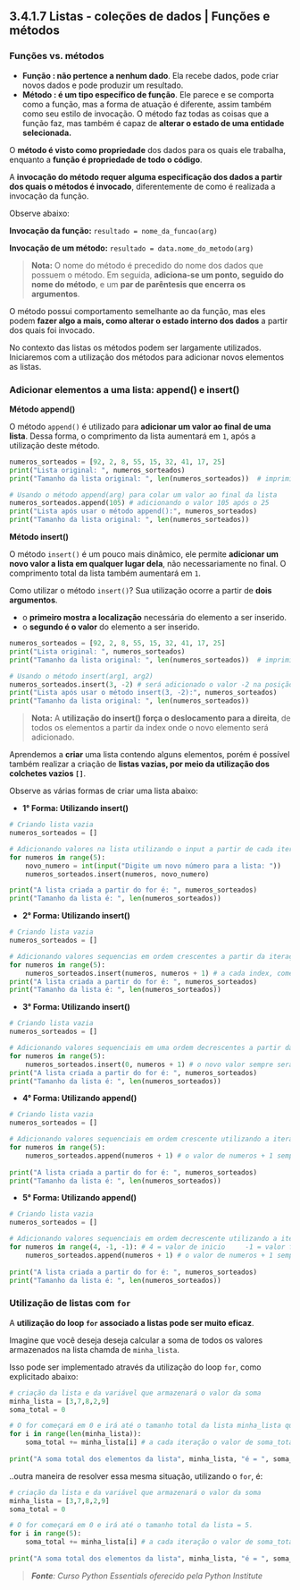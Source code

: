 ## 3.4.1.7 Listas -  coleções de dados | Funções e métodos

### Funções vs. métodos

- **Função : não pertence a nenhum dado**. Ela recebe dados, pode criar novos dados e pode produzir um resultado.
- **Método : é um tipo específico de função**. Ele parece e se comporta como a função, mas a forma de atuação é diferente, assim também como seu estilo de invocação. O método faz todas as coisas que a função faz, mas também é capaz de **alterar o estado de uma entidade selecionada.**

O **método é visto como propriedade** dos dados para os quais ele trabalha, enquanto a **função é propriedade de todo o código**.

A **invocação do método requer alguma especificação dos dados a partir dos quais o métodos é invocado**, diferentemente de como é realizada a invocação da função.

Observe abaixo:

**Invocação da função:** ``resultado = nome_da_funcao(arg)``

**Invocação de um método:** ``resultado = data.nome_do_metodo(arg)``

> **Nota:**
> O nome do método é precedido do nome dos dados que possuem o método. Em seguida, **adiciona-se um ponto, seguido do nome do método**, e um **par de parêntesis que encerra os argumentos**.

O método possui comportamento semelhante ao da função, mas eles podem **fazer algo a mais, como alterar o estado interno dos dados** a partir dos quais foi invocado.

No contexto das listas os métodos podem ser largamente utilizados. Iniciaremos com a utilização dos métodos para adicionar novos elementos as listas.


### Adicionar elementos a uma lista: append() e insert()

**Método append()**

O método ``append()`` é utilizado para **adicionar um valor ao final de uma lista**. Dessa forma, o comprimento da lista aumentará em ``1``, após a utilização deste método.

```python
numeros_sorteados = [92, 2, 8, 55, 15, 32, 41, 17, 25]
print("Lista original: ", numeros_sorteados)
print("Tamanho da lista original: ", len(numeros_sorteados))  # imprimi na tela o comprimento total da lista

# Usando o método append(arg) para colar um valor ao final da lista
numeros_sorteados.append(105) # adicionando o valor 105 após o 25
print("Lista após usar o método append():", numeros_sorteados)
print("Tamanho da lista original: ", len(numeros_sorteados))

```

**Método insert()**

O método ``insert()`` é um pouco mais dinâmico, ele permite **adicionar um novo valor a lista em qualquer lugar dela**, não necessariamente no final. O comprimento total da lista também aumentará em ``1``.

Como utilizar o método ``insert()``? 
Sua utilização ocorre a partir de **dois argumentos**.

- o **primeiro mostra a localização** necessária do elemento a ser inserido.
- o **segundo é o valor** do elemento a ser inserido.

```python
numeros_sorteados = [92, 2, 8, 55, 15, 32, 41, 17, 25]
print("Lista original: ", numeros_sorteados)
print("Tamanho da lista original: ", len(numeros_sorteados))  # imprimi na tela o comprimento total da lista

# Usando o método insert(arg1, arg2)
numeros_sorteados.insert(3, -2) # será adicionado o valor -2 na posição 3, ou seja, no local do 55.
print("Lista após usar o método insert(3, -2):", numeros_sorteados)
print("Tamanho da lista original: ", len(numeros_sorteados))
```

> **Nota:**
> A **utilização do insert() força o deslocamento para a direita**, de todos os elementos a partir da index onde o novo elemento será adicionado.


Aprendemos a **criar** uma lista contendo alguns elementos, porém é possível também realizar a criação de **listas vazias, por meio da utilização dos colchetes vazios ``[]``**.

Observe as várias formas de criar uma lista abaixo:

- **1° Forma: Utilizando insert()**
```python
# Criando lista vazia
numeros_sorteados = []

# Adicionando valores na lista utilizando o input a partir de cada iteração
for numeros in range(5):
    novo_numero = int(input("Digite um novo número para a lista: "))
    numeros_sorteados.insert(numeros, novo_numero)

print("A lista criada a partir do for é: ", numeros_sorteados)
print("Tamanho da lista é: ", len(numeros_sorteados))
```

- **2° Forma: Utilizando insert()**
  
```python
# Criando lista vazia
numeros_sorteados = []

# Adicionando valores sequencias em ordem crescentes a partir da iteração
for numeros in range(5):
    numeros_sorteados.insert(numeros, numeros + 1) # a cada index, começando do zero, será adicionado o valor do indice + 1. No final o valor 1 estará na primeira posição e o 5 na última.
print("A lista criada a partir do for é: ", numeros_sorteados)
print("Tamanho da lista é: ", len(numeros_sorteados))
```

- **3° Forma: Utilizando insert()**
```python
# Criando lista vazia
numeros_sorteados = []

# Adicionando valores sequenciais em uma ordem decrescentes a partir da iteração
for numeros in range(5):
    numeros_sorteados.insert(0, numeros + 1) # o novo valor sempre será o valor do indice + 1. Este valor será adicionado ao indice zero a cada nova itercação. Dessa forma o primeiro valor (1) estará posicionado no último indice.
print("A lista criada a partir do for é: ", numeros_sorteados)
print("Tamanho da lista é: ", len(numeros_sorteados))
```

- **4° Forma: Utilizando append()**
```python
# Criando lista vazia
numeros_sorteados = []

# Adicionando valores sequenciais em ordem crescente utilizando a iteração
for numeros in range(5):
    numeros_sorteados.append(numeros + 1) # o valor de numeros + 1 sempre será adicionado ao index numeros a cada iteração
    
print("A lista criada a partir do for é: ", numeros_sorteados)
print("Tamanho da lista é: ", len(numeros_sorteados))
```

- **5° Forma: Utilizando append()**
```python
# Criando lista vazia
numeros_sorteados = []

# Adicionando valores sequenciais em ordem decrescente utilizando a iteração
for numeros in range(4, -1, -1): # 4 = valor de inicio     -1 = valor final    -1 = valor do passo
    numeros_sorteados.append(numeros + 1) # o valor de numeros + 1 sempre será adicionado ao index de numeros - 1 a cada iteração.
    
print("A lista criada a partir do for é: ", numeros_sorteados)
print("Tamanho da lista é: ", len(numeros_sorteados))
```

### Utilização de listas com ``for``

A **utilização do loop ``for`` associado a listas pode ser muito eficaz**.

Imagine que você deseja deseja calcular a soma de todos os valores armazenados na lista chamda de ``minha_lista``.

Isso pode ser implementado através da utilização do loop ``for``, como explicitado abaixo:

```python
# criação da lista e da variável que armazenará o valor da soma
minha_lista = [3,7,8,2,9]
soma_total = 0

# O for começará em 0 e irá até o tamanho total da lista minha_lista que é igual a 5. Esse formato é usado quando não sabemos o tamanho total que a iteração precisará percorrer.
for i in range(len(minha_lista)):
    soma_total += minha_lista[i] # a cada iteração o valor de soma_total será adicionado ao valor armazenado na posição da iterção, em minha_lista[i].
    
print("A soma total dos elementos da lista", minha_lista, "é = ", soma_total)
```

..outra maneira de resolver essa mesma situação, utilizando o ``for``, é:

```python
# criação da lista e da variável que armazenará o valor da soma
minha_lista = [3,7,8,2,9]
soma_total = 0

# O for começará em 0 e irá até o tamanho total da lista = 5.
for i in range(5):
    soma_total += minha_lista[i] # a cada iteração o valor de soma_total será adicionado ao valor armazenado na posição da iterção, em minha_lista[i].
    
print("A soma total dos elementos da lista", minha_lista, "é = ", soma_total)
```





>***Fonte**: Curso Python Essentials oferecido pela Python Institute*